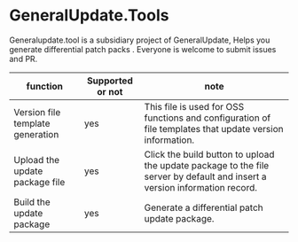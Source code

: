 # GeneralUpdate.Tools

Generalupdate.tool is a subsidiary project of GeneralUpdate, Helps you generate differential patch packs . Everyone is welcome to submit issues and PR.

| function                         | Supported or not | note                                                         |
| -------------------------------- | ---------------- | ------------------------------------------------------------ |
| Version file template generation | yes              | This file is used for OSS functions and configuration of file templates that update version information. |
| Upload the update package file   | yes              | Click the build button to upload the update package to the file server by default and insert a version information record. |
| Build the update package         | yes              | Generate a differential patch update package.                |


